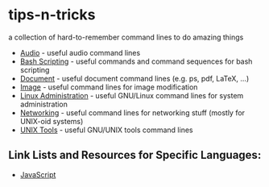 tips-n-tricks
=============

a collection of hard-to-remember command lines to do amazing things

 * [Audio](https://github.com/oli-arborum/tips-n-tricks/blob/master/audio.md) - useful audio command lines
 * [Bash Scripting](https://github.com/oli-arborum/tips-n-tricks/blob/master/bash_scripting.md) - useful commands and command sequences for bash scripting
 * [Document](https://github.com/oli-arborum/tips-n-tricks/blob/master/document.md) - useful document command lines (e.g. ps, pdf, LaTeX, ...)
 * [Image](https://github.com/oli-arborum/tips-n-tricks/blob/master/image.md) - useful command lines for image modification
 * [Linux Administration](https://github.com/oli-arborum/tips-n-tricks/blob/master/linux_admin.md) - useful GNU/Linux command lines for system administration
 * [Networking](https://github.com/oli-arborum/tips-n-tricks/blob/master/networking.md) - useful command lines for networking stuff (mostly for UNIX-oid systems)
 * [UNIX Tools](https://github.com/oli-arborum/tips-n-tricks/blob/master/unix_tools.md) - useful GNU/UNIX tools command lines


Link Lists and Resources for Specific Languages:
------------------------------------------------

 * [JavaScript](https://github.com/oli-arborum/tips-n-tricks/blob/master/javascript.md)
